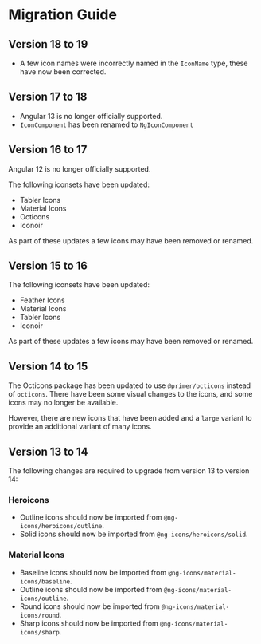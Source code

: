 # Migration Guide

## Version 18 to 19

- A few icon names were incorrectly named in the `IconName` type, these have now been corrected.

## Version 17 to 18

- Angular 13 is no longer officially supported.
- `IconComponent` has been renamed to `NgIconComponent`

## Version 16 to 17

Angular 12 is no longer officially supported.

The following iconsets have been updated:

- Tabler Icons
- Material Icons
- Octicons
- Iconoir

As part of these updates a few icons may have been removed or renamed.

## Version 15 to 16

The following iconsets have been updated:

- Feather Icons
- Material Icons
- Tabler Icons
- Iconoir

As part of these updates a few icons may have been removed or renamed.

## Version 14 to 15

The Octicons package has been updated to use `@primer/octicons` instead of `octicons`.
There have been some visual changes to the icons, and some icons may no longer be available.

However, there are new icons that have been added and a `large` variant to provide an additional variant of many icons.

## Version 13 to 14

The following changes are required to upgrade from version 13 to version 14:

### Heroicons

- Outline icons should now be imported from `@ng-icons/heroicons/outline`.
- Solid icons should now be imported from `@ng-icons/heroicons/solid`.

### Material Icons

- Baseline icons should now be imported from `@ng-icons/material-icons/baseline`.
- Outline icons should now be imported from `@ng-icons/material-icons/outline`.
- Round icons should now be imported from `@ng-icons/material-icons/round`.
- Sharp icons should now be imported from `@ng-icons/material-icons/sharp`.
